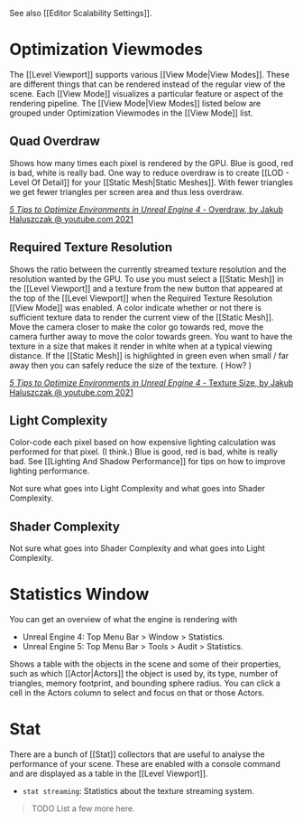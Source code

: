 See also [[Editor Scalability Settings]].


# Optimization Viewmodes

The [[Level Viewport]] supports various [[View Mode|View Modes]].
These are different things that can be rendered instead of the regular view of the scene.
Each [[View Mode]] visualizes a particular feature or aspect of the rendering pipeline.
The [[View Mode|View Modes]] listed below are grouped under Optimization Viewmodes in the [[View Mode]] list.

## Quad Overdraw

Shows how many times each pixel is rendered by the GPU.
Blue is good, red is bad, white is really bad.
One way to reduce overdraw is to create [[LOD - Level Of Detail]] for your [[Static Mesh|Static Meshes]].
With fewer triangles we get fewer triangles per screen area and thus less overdraw.

[_5 Tips to Optimize Environments in Unreal Engine 4_ - Overdraw, by Jakub Haluszczak @ youtube.com 2021](https://youtu.be/gZkKcaF4Ifk?t=74)

## Required Texture Resolution

Shows the ratio between the currently streamed texture resolution and the resolution wanted by the GPU.
To use you must select a [[Static Mesh]] in the [[Level Viewport]] and a texture from the new button that appeared at the top of the [[Level Viewport]] when the Required Texture Resolution [[View Mode]] was enabled.
A color indicate whether or not there is sufficient texture data to render the current view of the [[Static Mesh]].
Move the camera closer to make the color go towards red, move the camera further away to move the color towards green.
You want to have the texture in a size that makes it render in white when at a typical viewing distance.
If the [[Static Mesh]] is highlighted in green even when small / far away then you can safely reduce the size of the texture.
(
How?
)

[_5 Tips to Optimize Environments in Unreal Engine 4_ - Texture Size, by Jakub Haluszczak @ youtube.com 2021](https://youtu.be/gZkKcaF4Ifk?t=461)

## Light Complexity

Color-code each pixel based on how expensive lighting calculation was performed for that pixel. (I think.)
Blue is good, red is bad, white is really bad.
See [[Lighting And Shadow Performance]] for tips on how to improve lighting performance.

Not sure what goes into Light Complexity and what goes into Shader Complexity.

## Shader Complexity

Not sure what goes into Shader Complexity and what goes into Light Complexity.


# Statistics Window

You can get an overview of what the engine is rendering with
- Unreal Engine 4: Top Menu Bar > Window > Statistics.
- Unreal Engine 5: Top Menu Bar > Tools > Audit > Statistics.

Shows a table with the objects in the scene and some of their properties, such as which [[Actor|Actors]] the object is used by, its type, number of triangles, memory footprint, and bounding sphere radius.
You can click a cell in the Actors column to select and focus on that or those Actors.


# Stat

There are a bunch of [[Stat]] collectors that are useful to analyse the performance of your scene.
These are enabled with a console command and are displayed as a table in the [[Level Viewport]].

- `stat streaming`: Statistics about the texture streaming system.
> TODO List a few more here.

